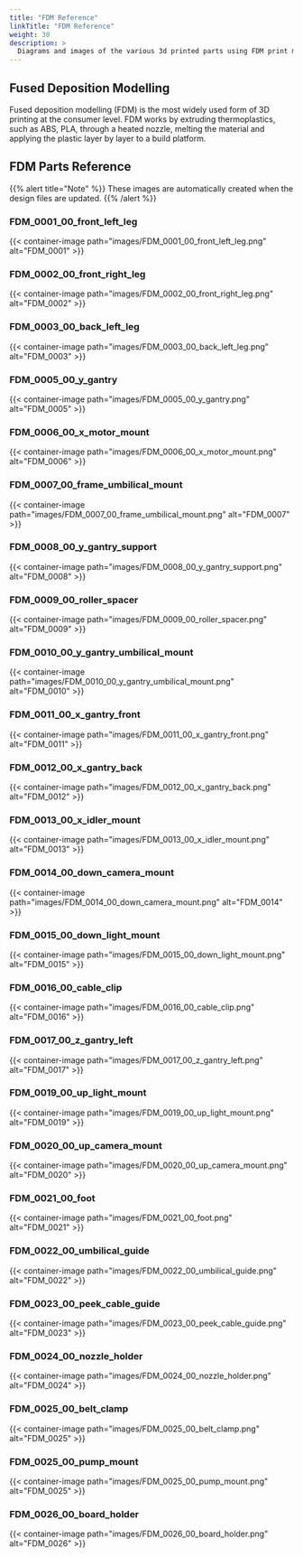 ```yaml
---
title: "FDM Reference"
linkTitle: "FDM Reference"
weight: 30
description: >
  Diagrams and images of the various 3d printed parts using FDM print methods
---
```


## Fused Deposition Modelling
Fused deposition modelling (FDM) is the most widely used form of 3D printing at the consumer level. 
FDM works by extruding thermoplastics, such as ABS, PLA, through a heated nozzle, melting the material and applying the plastic layer by layer to a build platform.

## FDM Parts Reference

{{% alert title="Note" %}}
These images are automatically created when the design files are updated.
{{% /alert %}}

### FDM_0001_00_front_left_leg
{{< container-image path="images/FDM_0001_00_front_left_leg.png" alt="FDM_0001" >}}
### FDM_0002_00_front_right_leg
{{< container-image path="images/FDM_0002_00_front_right_leg.png" alt="FDM_0002" >}}
### FDM_0003_00_back_left_leg
{{< container-image path="images/FDM_0003_00_back_left_leg.png" alt="FDM_0003" >}}
### FDM_0005_00_y_gantry
{{< container-image path="images/FDM_0005_00_y_gantry.png" alt="FDM_0005" >}}
### FDM_0006_00_x_motor_mount
{{< container-image path="images/FDM_0006_00_x_motor_mount.png" alt="FDM_0006" >}}
### FDM_0007_00_frame_umbilical_mount
{{< container-image path="images/FDM_0007_00_frame_umbilical_mount.png" alt="FDM_0007" >}}
### FDM_0008_00_y_gantry_support
{{< container-image path="images/FDM_0008_00_y_gantry_support.png" alt="FDM_0008" >}}
### FDM_0009_00_roller_spacer
{{< container-image path="images/FDM_0009_00_roller_spacer.png" alt="FDM_0009" >}}
### FDM_0010_00_y_gantry_umbilical_mount
{{< container-image path="images/FDM_0010_00_y_gantry_umbilical_mount.png" alt="FDM_0010" >}}
### FDM_0011_00_x_gantry_front
{{< container-image path="images/FDM_0011_00_x_gantry_front.png" alt="FDM_0011" >}}
### FDM_0012_00_x_gantry_back
{{< container-image path="images/FDM_0012_00_x_gantry_back.png" alt="FDM_0012" >}}
### FDM_0013_00_x_idler_mount
{{< container-image path="images/FDM_0013_00_x_idler_mount.png" alt="FDM_0013" >}}
### FDM_0014_00_down_camera_mount
{{< container-image path="images/FDM_0014_00_down_camera_mount.png" alt="FDM_0014" >}}
### FDM_0015_00_down_light_mount
{{< container-image path="images/FDM_0015_00_down_light_mount.png" alt="FDM_0015" >}}
### FDM_0016_00_cable_clip
{{< container-image path="images/FDM_0016_00_cable_clip.png" alt="FDM_0016" >}}
### FDM_0017_00_z_gantry_left
{{< container-image path="images/FDM_0017_00_z_gantry_left.png" alt="FDM_0017" >}}
### FDM_0019_00_up_light_mount
{{< container-image path="images/FDM_0019_00_up_light_mount.png" alt="FDM_0019" >}}
### FDM_0020_00_up_camera_mount
{{< container-image path="images/FDM_0020_00_up_camera_mount.png" alt="FDM_0020" >}}
### FDM_0021_00_foot
{{< container-image path="images/FDM_0021_00_foot.png" alt="FDM_0021" >}}
### FDM_0022_00_umbilical_guide
{{< container-image path="images/FDM_0022_00_umbilical_guide.png" alt="FDM_0022" >}}
### FDM_0023_00_peek_cable_guide
{{< container-image path="images/FDM_0023_00_peek_cable_guide.png" alt="FDM_0023" >}}
### FDM_0024_00_nozzle_holder
{{< container-image path="images/FDM_0024_00_nozzle_holder.png" alt="FDM_0024" >}}
### FDM_0025_00_belt_clamp
{{< container-image path="images/FDM_0025_00_belt_clamp.png" alt="FDM_0025" >}}
### FDM_0025_00_pump_mount
{{< container-image path="images/FDM_0025_00_pump_mount.png" alt="FDM_0025" >}}
### FDM_0026_00_board_holder
{{< container-image path="images/FDM_0026_00_board_holder.png" alt="FDM_0026" >}}


